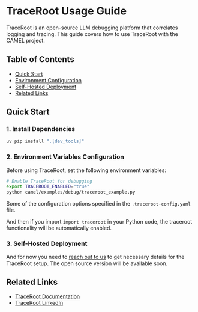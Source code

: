 # TraceRoot Usage Guide

TraceRoot is an open-source LLM debugging platform that correlates logging and tracing. This guide covers how to use TraceRoot with the CAMEL project.


## Table of Contents

- [Quick Start](#quick-start)
- [Environment Configuration](#environment-configuration)
- [Self-Hosted Deployment](#self-hosted-deployment)
- [Related Links](#related-links)

## Quick Start

### 1. Install Dependencies

```bash
uv pip install ".[dev_tools]"
```

### 2. Environment Variables Configuration

Before using TraceRoot, set the following environment variables:

```bash
# Enable TraceRoot for debugging
export TRACEROOT_ENABLED="true"
python camel/examples/debug/traceroot_example.py
```

Some of the configuration options specified in the `.traceroot-config.yaml` file.

And then if you import `import traceroot` in your Python code, the traceroot functionality will be automatically enabled.

### 3. Self-Hosted Deployment

And for now you need to [reach out to us](https://traceroot.ai/) to get necessary details for the TraceRoot setup. The open source version will be available soon.


## Related Links

- [TraceRoot Documentation](https://docs.traceroot.ai/)
- [TraceRoot LinkedIn](https://www.linkedin.com/company/traceroot-ai)
